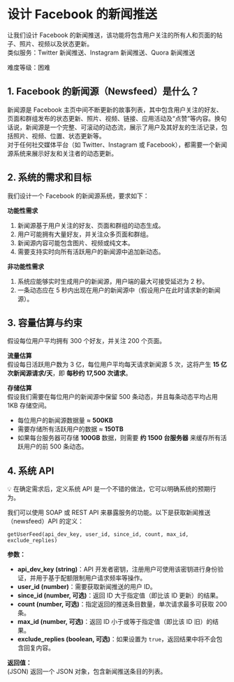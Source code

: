 # 设计 Facebook 的新闻推送  

让我们设计 Facebook 的新闻推送，该功能将包含用户关注的所有人和页面的帖子、照片、视频以及状态更新。  
类似服务：Twitter 新闻推送、Instagram 新闻推送、Quora 新闻推送  

难度等级：困难  

## 1. Facebook 的新闻源（Newsfeed）是什么？  
新闻源是 Facebook 主页中间不断更新的故事列表，其中包含用户关注的好友、页面和群组发布的状态更新、照片、视频、链接、应用活动及“点赞”等内容。换句话说，新闻源是一个完整、可滚动的动态流，展示了用户及其好友的生活记录，包括照片、视频、位置、状态更新等。  
对于任何社交媒体平台（如 Twitter、Instagram 或 Facebook），都需要一个新闻源系统来展示好友和关注者的动态更新。  

## 2. 系统的需求和目标  
我们设计一个 Facebook 的新闻源系统，要求如下：  

**功能性需求**  
1. 新闻源基于用户关注的好友、页面和群组的动态生成。  
2. 用户可能拥有大量好友，并关注众多页面和群组。  
3. 新闻源内容可能包含图片、视频或纯文本。  
4. 需要支持实时向所有活跃用户的新闻源中追加新动态。  

**非功能性需求**  
1. 系统应能够实时生成用户的新闻源，用户端的最大可接受延迟为 2 秒。  
2. 一条动态应在 5 秒内出现在用户的新闻源中（假设用户在此时请求新的新闻源）。  

## 3. 容量估算与约束  
假设每位用户平均拥有 300 个好友，并关注 200 个页面。  

**流量估算**  
假设每日活跃用户数为 3 亿，每位用户平均每天请求新闻源 5 次，这将产生 **15 亿次新闻源请求/天**，即 **每秒约 17,500 次请求**。  

**存储估算**  
假设我们需要在每位用户的新闻源中保留 500 条动态，并且每条动态平均占用 1KB 存储空间。  
- 每位用户的新闻源数据量 ≈ **500KB**  
- 需要存储所有活跃用户的数据 ≈ **150TB**  
- 如果每台服务器可存储 **100GB** 数据，则需要 **约 1500 台服务器** 来缓存所有活跃用户的前 500 条动态。

## 4. 系统 API  

💡 在确定需求后，定义系统 API 是一个不错的做法，它可以明确系统的预期行为。  

我们可以使用 SOAP 或 REST API 来暴露服务的功能。以下是获取新闻推送（newsfeed）API 的定义：  

```
getUserFeed(api_dev_key, user_id, since_id, count, max_id, exclude_replies)
```

**参数：**  
- **api_dev_key (string)**：API 开发者密钥，注册用户可使用该密钥进行身份验证，并用于基于配额限制用户请求频率等操作。  
- **user_id (number)**：需要获取新闻推送的用户 ID。  
- **since_id (number, 可选)**：返回 ID 大于指定值（即比该 ID 更新）的结果。  
- **count (number, 可选)**：指定返回的推送条目数量，单次请求最多可获取 200 条。  
- **max_id (number, 可选)**：返回 ID 小于或等于指定值（即比该 ID 旧）的结果。  
- **exclude_replies (boolean, 可选)**：如果设置为 `true`，返回结果中将不会包含回复内容。  

**返回值：**  
(JSON) 返回一个 JSON 对象，包含新闻推送条目的列表。